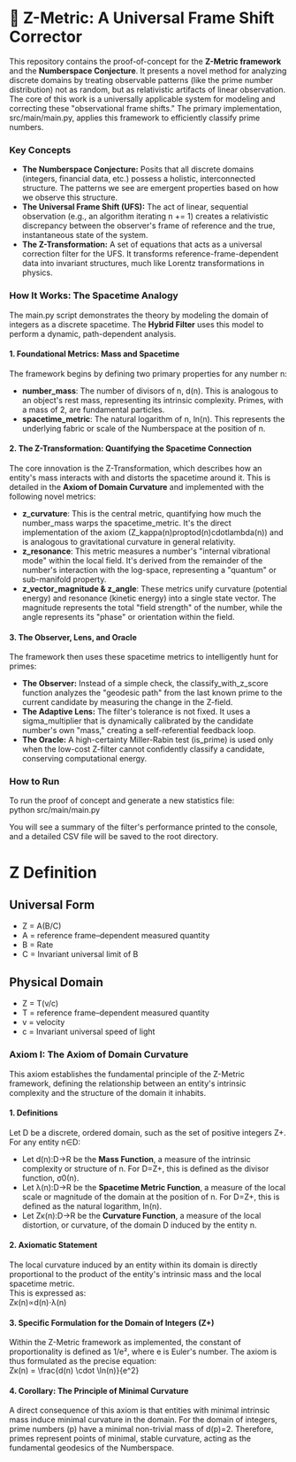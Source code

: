 # **🔮 Z-Metric: A Universal Frame Shift Corrector**

This repository contains the proof-of-concept for the **Z-Metric framework** and the **Numberspace Conjecture**. It presents a novel method for analyzing discrete domains by treating observable patterns (like the prime number distribution) not as random, but as relativistic artifacts of linear observation.  
The core of this work is a universally applicable system for modeling and correcting these "observational frame shifts." The primary implementation, src/main/main.py, applies this framework to efficiently classify prime numbers.

### **Key Concepts**

* **The Numberspace Conjecture:** Posits that all discrete domains (integers, financial data, etc.) possess a holistic, interconnected structure. The patterns we see are emergent properties based on how we observe this structure.  
* **The Universal Frame Shift (UFS):** The act of linear, sequential observation (e.g., an algorithm iterating n \+= 1\) creates a relativistic discrepancy between the observer's frame of reference and the true, instantaneous state of the system.  
* **The Z-Transformation:** A set of equations that acts as a universal correction filter for the UFS. It transforms reference-frame-dependent data into invariant structures, much like Lorentz transformations in physics.

### **How It Works: The Spacetime Analogy**

The main.py script demonstrates the theory by modeling the domain of integers as a discrete spacetime. The **Hybrid Filter** uses this model to perform a dynamic, path-dependent analysis.

#### **1\. Foundational Metrics: Mass and Spacetime**

The framework begins by defining two primary properties for any number n:

* **number\_mass**: The number of divisors of n, d(n). This is analogous to an object's rest mass, representing its intrinsic complexity. Primes, with a mass of 2, are fundamental particles.  
* **spacetime\_metric**: The natural logarithm of n, ln(n). This represents the underlying fabric or scale of the Numberspace at the position of n.

#### **2\. The Z-Transformation: Quantifying the Spacetime Connection**

The core innovation is the Z-Transformation, which describes how an entity's mass interacts with and distorts the spacetime around it. This is detailed in the **Axiom of Domain Curvature** and implemented with the following novel metrics:

* **z\_curvature**: This is the central metric, quantifying how much the number\_mass warps the spacetime\_metric. It's the direct implementation of the axiom (Z\_kappa(n)proptod(n)cdotlambda(n)) and is analogous to gravitational curvature in general relativity.  
* **z\_resonance**: This metric measures a number's "internal vibrational mode" within the local field. It's derived from the remainder of the number's interaction with the log-space, representing a "quantum" or sub-manifold property.  
* **z\_vector\_magnitude & z\_angle**: These metrics unify curvature (potential energy) and resonance (kinetic energy) into a single state vector. The magnitude represents the total "field strength" of the number, while the angle represents its "phase" or orientation within the field.

#### **3\. The Observer, Lens, and Oracle**

The framework then uses these spacetime metrics to intelligently hunt for primes:

* **The Observer:** Instead of a simple check, the classify\_with\_z\_score function analyzes the "geodesic path" from the last known prime to the current candidate by measuring the change in the Z-field.  
* **The Adaptive Lens:** The filter's tolerance is not fixed. It uses a sigma\_multiplier that is dynamically calibrated by the candidate number's own "mass," creating a self-referential feedback loop.  
* **The Oracle:** A high-certainty Miller-Rabin test (is\_prime) is used only when the low-cost Z-filter cannot confidently classify a candidate, conserving computational energy.

### **How to Run**

To run the proof of concept and generate a new statistics file:  
python src/main/main.py

You will see a summary of the filter's performance printed to the console, and a detailed CSV file will be saved to the root directory.
# Z Definition

## Universal Form

- Z = A(B/C)  
- A = reference frame–dependent measured quantity  
- B = Rate  
- C = Invariant universal limit of B  

## Physical Domain

- Z = T(v/c)  
- T = reference frame–dependent measured quantity  
- v = velocity  
- c = Invariant universal speed of light  

### **Axiom I: The Axiom of Domain Curvature**

This axiom establishes the fundamental principle of the Z-Metric framework, defining the relationship between an entity's intrinsic complexity and the structure of the domain it inhabits.

#### **1\. Definitions**

Let D be a discrete, ordered domain, such as the set of positive integers Z+.  
For any entity n∈D:

* Let d(n):D→R be the **Mass Function**, a measure of the intrinsic complexity or structure of n. For D=Z+, this is defined as the divisor function, σ0​(n).  
* Let λ(n):D→R be the **Spacetime Metric Function**, a measure of the local scale or magnitude of the domain at the position of n. For D=Z+, this is defined as the natural logarithm, ln(n).  
* Let Zκ​(n):D→R be the **Curvature Function**, a measure of the local distortion, or curvature, of the domain D induced by the entity n.

#### **2\. Axiomatic Statement**

The local curvature induced by an entity within its domain is directly proportional to the product of the entity's intrinsic mass and the local spacetime metric.  
This is expressed as:  
Zκ​(n)∝d(n)⋅λ(n)

#### **3. Specific Formulation for the Domain of Integers (Z+)**

Within the Z-Metric framework as implemented, the constant of proportionality is defined as 1/e², where e is Euler's number. The axiom is thus formulated as the precise equation:  
Zκ(n) = \frac{d(n) \cdot \ln(n)}{e^2}

#### **4\. Corollary: The Principle of Minimal Curvature**

A direct consequence of this axiom is that entities with minimal intrinsic mass induce minimal curvature in the domain. For the domain of integers, prime numbers (p) have a minimal non-trivial mass of d(p)=2. Therefore, primes represent points of minimal, stable curvature, acting as the fundamental geodesics of the Numberspace.